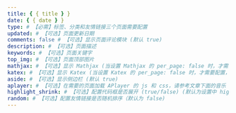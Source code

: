 ```yaml
---
title: { { title } }
date: { { date } }
type: # 【必需】标签、分类和友情链接三个页面需要配置
updated: # 【可选】页面更新日期
comments: false # 【可选】显示页面评论模块 (默认 true)
description: # 【可选】页面描述
keywords: # 【可选】页面关键字
top_img: # 【可选】页面顶部图片
mathjax: # 【可选】显示 Mathjax (当设置 Mathjax 的 per_page: false 时，才需要配置， 默认 false)
katex: # 【可选】显示 Katex (当设置 Katex 的 per_page: false 时，才需要配置， 默认 false)
aside: # 【可选】显示侧边栏 (默认 true)
aplayer: # 【可选】在需要的页面加载 APlayer 的 js 和 css，请参考文章下面的音乐 配置
highlight_shrink: # 【可选】配置代码框是否展开 (true/false) (默认为设置中 highlight_shrink 的配置)
random: # 【可选】配置友情链接是否随机排序（默认为 false)
---
```

